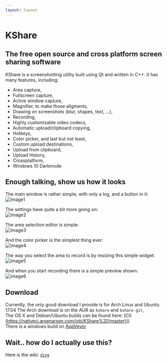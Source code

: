 ```yaml
---
layout: layout
---
```



# **KShare**
## The free open source and cross platform screen sharing software

KShare is a screenshotting utility built using Qt and written in C++.
It has many features, including:
* Area capture,
* Fullscreen capture,
* Active window capture,
* Magnifier, to make those aligments,
* Drawing on screenshots (blur, shapes, text, ...),
* Recording,
* Highly customizable video codecs,
* Automatic upload/clipboard copying,
* Hotkeys,
* Color picker, and last but not least,
* Custom upload destinations,
* Upload from clipboard,
* Upload History,
* Crossplatform,
* Windows 10 Darkmode

## Enough talking, show us how it looks
The main window is rather simple, with only a log, and a button in it:  
![image1](https://i.imgur.com/Tnrj90b.png)

The settings have quite a bit more going on:  
![image2](https://i.imgur.com/GFN2jCU.png)

The area selection editor is simple:  
![image3](https://i.imgur.com/Cbi8YsL.png)

And the color picker is the simplest thing ever:  
![image4](http://i.imgur.com/VIeGbdQ.jpg)

The way you select the area to record is by resizing this simple widget:  
![image5](http://i.imgur.com/0iXFHnm.png)

And when you start recording there is a simple preview shown:  
![image6](http://i.imgur.com/6fu33TR.png)

## Download
Currently, the only good download I provide is for Arch Linux and Ubuntu 17.04
The Arch download is on the AUR as `kshare` and `kshare-git`,  
The OS X and Debian/Ubuntu builds can be found here: [CI](https://nativeci.arsenarsen.com/job/KShare%20(master\))   
There is a windows build on [AppVeyor]()

## Wait.. how do I actually use this?

Here is the wiki: [`ding`](https://github.com/ArsenArsen/KShare/wiki)
